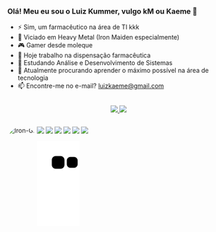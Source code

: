 ### Olá! Meu eu sou o Luiz Kummer, vulgo kM ou Kaeme 🤘

- ⚡ Sim, um farmacêutico na área de TI kkk
- 🎼 Viciado em Heavy Metal (Iron Maiden especialmente)
- 🎮 Gamer desde moleque
- 🔭 Hoje trabalho na dispensação farmacêutica
- 🌱 Estudando Análise e Desenvolvimento de Sistemas
- 🤔 Atualmente procurando aprender o máximo possível na área de tecnologia
- 📫 Encontre-me no e-mail? luizkaeme@gmail.com

##

<div align="center">
  <a href="https://github.com/LuizKM">
  <img height="180em" src="https://github-readme-stats.vercel.app/api?username=LuizKM&show_icons=true&theme=dark&include_all_commits=true&count_private=true"/>
  <img height="180em" src="https://github-readme-stats.vercel.app/api/top-langs/?username=LuizKM&layout=compact&langs_count=7&theme=dark"/>
</div>

##

 <div> 
  <a href="https://www.facebook.com/LuizKummer/" target="_blank"><img src="https://img.shields.io/badge/Facebook-1877F2?style=for-the-badge&logo=facebook&logoColor=white" target="_blank"></a>
  <a href="https://www.instagram.com/luizkummer" target="_blank"><img src="https://img.shields.io/badge/-Instagram-%23E4405F?style=for-the-badge&logo=instagram&logoColor=white" target="_blank"></a>
 	<a href="https://www.twitch.tv/kmmrzera" target="_blank"><img src="https://img.shields.io/badge/Twitch-9146FF?style=for-the-badge&logo=twitch&logoColor=white" target="_blank"></a>
  <a href="https://discord.gg/CgZus2Dy" target="_blank"><img src="https://img.shields.io/badge/Discord-7289DA?style=for-the-badge&logo=discord&logoColor=white" target="_blank"></a> 
  <a href = "mailto:luizkaeme@gmail.com"><img src="https://img.shields.io/badge/-Gmail-%23333?style=for-the-badge&logo=gmail&logoColor=white" target="_blank"></a>
  <a href="https://www.linkedin.com/in/luiz-kummer-45b1076a/" target="_blank"><img src="https://img.shields.io/badge/-LinkedIn-%230077B5?style=for-the-badge&logo=linkedin&logoColor=white" target="_blank"></a>
   <img align="left" alt="Iron-Gif" height="150" style="border-radius:50px;" src="http://1.bp.blogspot.com/-0UkFPYRnh-E/U1-ljpNoxvI/AAAAAAAAC3c/rYXkJTweYfE/s1600/ir+7.gif?width=676&height=676">
     
  ![Snake animation](https://github.com/LuizKM/LuizKM/blob/output/github-contribution-grid-snake.svg)
     
</div>
  
  
  


